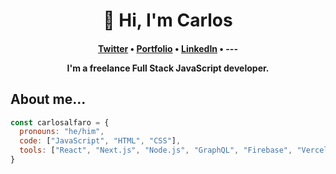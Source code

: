 <h1 align="center">👋 Hi, I'm Carlos</h1>
<h4 align="center"><a href="https://twitter.com/carlosalfarodev">Twitter</a> &bull; <a href="https://www.carlosalfaro.dev">Portfolio</a> &bull;  <a href="https://www.linkedin.com/in/carlosalfarodev/">LinkedIn</a> &bull;
---

I'm a freelance Full Stack JavaScript developer.


## About me...
```js
const carlosalfaro = {
  pronouns: "he/him",
  code: ["JavaScript", "HTML", "CSS"],
  tools: ["React", "Next.js", "Node.js", "GraphQL", "Firebase", "Vercel"],
}
```
